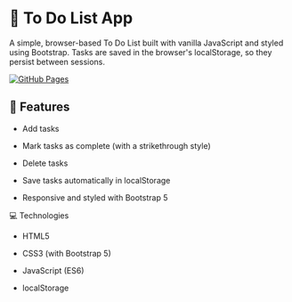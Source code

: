 # 📝 To Do List App
A simple, browser-based To Do List built with vanilla JavaScript and styled using Bootstrap. Tasks are saved in the browser's localStorage, so they persist between sessions.

[![GitHub Pages](https://img.shields.io/badge/View%20Live%20Demo-GitHub%20Pages-blue?logo=github)](https://your-username.github.io/todo-list-app/)

## 🚀 Features

* Add tasks
 
* Mark tasks as complete (with a strikethrough style)
 
* Delete tasks
 
* Save tasks automatically in localStorage

* Responsive and styled with Bootstrap 5

💻 Technologies
* HTML5

* CSS3 (with Bootstrap 5)

* JavaScript (ES6)

* localStorage

